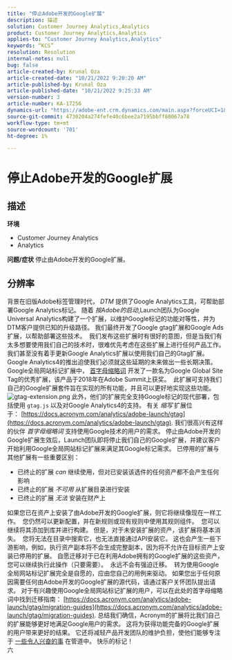 ```yaml
---
title: "停止Adobe开发的Google扩展"
description: 描述
solution: Customer Journey Analytics,Analytics
product: Customer Journey Analytics,Analytics
applies-to: "Customer Journey Analytics,Analytics"
keywords: “KCS”
resolution: Resolution
internal-notes: null
bug: false
article-created-by: Krunal Oza
article-created-date: "10/21/2022 9:20:20 AM"
article-published-by: Krunal Oza
article-published-date: "10/21/2022 9:25:33 AM"
version-number: 3
article-number: KA-17256
dynamics-url: "https://adobe-ent.crm.dynamics.com/main.aspx?forceUCI=1&pagetype=entityrecord&etn=knowledgearticle&id=98c25394-2151-ed11-bba2-0022480867fb"
source-git-commit: 4730204a274fefe40c6bee2a7195bbff80067a78
workflow-type: tm+mt
source-wordcount: '701'
ht-degree: 1%

---
```


# 停止Adobe开发的Google扩展

## 描述

<b>环境</b>
- Customer Journey Analytics
- Analytics



<b>问题/症状</b>
停止由Adobe开发的Google扩展。


## 分辨率

背景在旧版Adobe标签管理时代， *DTM* 提供了Google Analytics工具，可帮助部署Google Analytics标记。
随着 *按Adobe的启动*,Launch团队为Google Universal Analytics构建了一个扩展，以维护Google标记的功能对等性，并为DTM客户提供已知的升级路径。
我们最终开发了Google gtag扩展和Google Ads扩展，以帮助部署这些技术。  我们发布这些扩展时有很好的意图，但是当我们有太多想要使用我们自己的技术时，很难优先考虑在这些扩展上进行任何产品工作。 我们甚至没有着手更新Google Analytics扩展以使用我们自己的Gtag扩展。 
Google Analytics4的推出迫使我们必须就这些延期的未来做出一些长期决策。
Google全局网站标记扩展中， [首字母缩略词](https://www.acronym.com/) 开发了一款名为Google Global Site Tag的优秀扩展，该产品于2018年在Adobe Summit上获奖。  此扩展可支持我们自己的Google扩展套件旨在实现的所有功能，并且可以更好地实现这些功能。
![gtag-extension.png](https://experienceleaguecommunities.adobe.com/t5/image/serverpage/image-id/32446iD3F68A3559E15F49/image-size/large?v=v2&amp;amp;px=999 "gtag-extension.png")
此外，他们的扩展完全支持Google标记的现代部署，包括使用 `gtag.js` 以及对Google Analytics4的支持。
有关 *缩写* 扩展位于： [https://docs.acronym.com/analytics/adobe-launch/gtag](https://docs.acronym.com/analytics/adobe-launch/gtag).
我们很高兴有这样的伙伴 *首字母缩略词* 支持使用Google技术的用户的需求。
停止由Adobe开发的Google扩展生效后，Launch团队即将停止我们自己的Google扩展，并建议客户开始利用Google全局网站标记扩展来满足其Google标记需求。
已停用的扩展与其他扩展有一些重要区别：
- 已终止的扩展 *can* 继续使用，但对已安装该选件的任何资产都不会产生任何影响
- 已终止的扩展 *不可用* 从扩展目录进行安装
- 已终止的扩展 *无法* 安装在财产上

如果您已在资产上安装了由Adobe开发的Google扩展，则它将继续像现在一样工作。  您仍然可以更新配置，并在新规则或现有规则中使用其规则组件。  您可以继续将其添加到库并进行构建。
但是，对于未安装扩展的资产，该扩展将基本消失。  您将无法在目录中搜索它，也无法直接通过API安装它。
这也会产生一些下游影响，例如，执行资产副本将不会生成完整副本，因为将不允许在目标资产上安装已停用的扩展。
自愿迁移对于已在利用Adobe拥有的Google扩展的这些资产，您可以继续执行此操作（只要需要）。  永远不会有强迫迁移。  转为使用Google全局网站标记扩展完全是自愿的，应由您自己的用例来驱动。
如果您出于任何原因需要任何由Adobe开发的Google扩展的源代码，请通过客户关怀团队提出请求。
对于有兴趣使用Google全局网站标记扩展的用户，可以在此处的首字母缩略词中找到迁移指南： [https://docs.acronym.com/analytics/adobe-launch/gtag/migration-guides](https://docs.acronym.com/analytics/adobe-launch/gtag/migration-guides).
总结我们确信，Acronym的扩展将比我们自己的扩展能够更好地满足Google用户的需求。 这将为获得功能完备的Google扩展的用户带来更好的结果。 它还将减轻产品开发团队的维护负担，使他们能够专注于 [一些令人兴奋的事](https://experienceleaguecommunities.adobe.com/t5/adobe-experience-platform-launch/data-collection-roadmap/ba-p/401733) 在管道中。
快乐的标记！<br>六